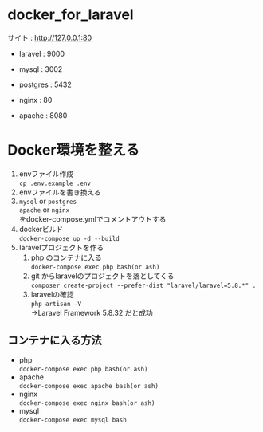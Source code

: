 # docker_for_laravel

サイト : http://127.0.0.1:80

- laravel : 9000

- mysql : 3002

- postgres : 5432

- nginx : 80

- apache : 8080



# Docker環境を整える
1. envファイル作成  
`cp .env.example .env`
2. envファイルを書き換える
3. `mysql` or `postgres`  
`apache` or `nginx`  
をdocker-compose.ymlでコメントアウトする
4. dockerビルド  
`docker-compose up -d --build`
5. laravelプロジェクトを作る  
   1. php のコンテナに入る  
   `docker-compose exec php bash(or ash)`  
   2. git からlaravelのプロジェクトを落としてくる  
   `composer create-project --prefer-dist "laravel/laravel=5.8.*" .`  
   3. laravelの確認  
   `php artisan -V`  
   ->Laravel Framework 5.8.32 だと成功  

## コンテナに入る方法
- php  
`docker-compose exec php bash(or ash)`
- apache  
`docker-compose exec apache bash(or ash)`
- nginx  
`docker-compose exec nginx bash(or ash)`
- mysql  
`docker-compose exec mysql bash`
